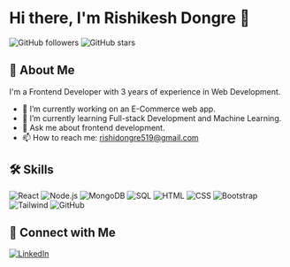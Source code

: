 # Hi there, I'm Rishikesh Dongre 👋

![GitHub followers](https://img.shields.io/github/followers/your-github-username?style=social) 
![GitHub stars](https://img.shields.io/github/stars/your-github-username?style=social) 

## 🚀 About Me
I'm a Frontend Developer  with  3 years of experience in Web Development.

- 🔭 I’m currently working on an E-Commerce web app.
- 🌱 I’m currently learning Full-stack Development and Machine Learning.
- 💬 Ask me about frontend development.
- 📫 How to reach me: rishidongre519@gmail.com

## 🛠️ Skills
![React](https://img.shields.io/badge/-React-61DAFB?logo=react&logoColor=white&style=flat)
![Node.js](https://img.shields.io/badge/-Node.js-339933?logo=node.js&logoColor=white&style=flat)
![MongoDB](https://img.shields.io/badge/-MongoDB-47A248?logo=mongodb&logoColor=white&style=flat)
![SQL](https://img.shields.io/badge/-SQL-4479A1?logo=sql&logoColor=white&style=flat)
![HTML](https://img.shields.io/badge/-HTML-E34F26?logo=html5&logoColor=white&style=flat)
![CSS](https://img.shields.io/badge/-CSS-1572B6?logo=css3&logoColor=white&style=flat)
![Bootstrap](https://img.shields.io/badge/-Bootstrap-563D7C?logo=bootstrap&logoColor=white&style=flat)
![Tailwind](https://img.shields.io/badge/-Tailwind%20CSS-38B2AC?logo=tailwind-css&logoColor=white&style=flat)
![GitHub](https://img.shields.io/badge/-GitHub-181717?logo=github&logoColor=white&style=flat)

## 🔗 Connect with Me
[![LinkedIn](https://img.shields.io/badge/LinkedIn-blue?style=flat&logo=linkedin&labelColor=blue)](www.linkedin.com/in/rishidongre)

